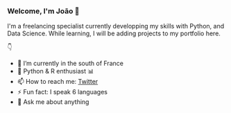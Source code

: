### Welcome, I'm João 👋

I'm a freelancing specialist currently developping my skills with Python, and Data Science. 
While learning, I will be adding projects to my portfolio here. 

   :point_down:

* 🔭 I’m currently in the south of France
* 🐍 Python & R enthusiast 📊
* 📫 How to reach me: [Twitter](https://www.google.com/jo_grammer)
* ⚡ Fun fact: I speak 6 languages
* 💬 Ask me about anything


<!--
**jo-grammer/jo-grammer** is a ✨ _special_ ✨ repository because its `README.md` (this file) appears on your GitHub profile.
